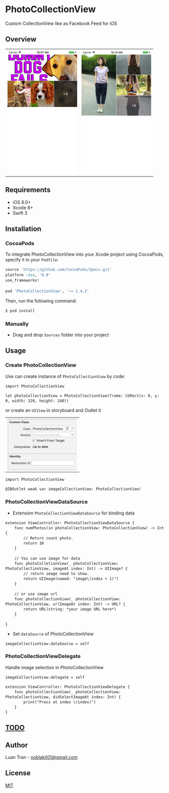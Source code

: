 # PhotoCollectionView
Custom CollectionView like as Facebook Feed for iOS 

## Overview

<table>
  <tr>
    <th>
      <img src="Example/demo1.png" width="220"/>
    </th>
    <th>
      <img src="Example/demo2.png" width="220"/>
    </th>
  </tr>
</table>

## Requirements

* iOS 8.0+
* Xcode 8+
* Swift 3

## Installation

### CocoaPods

To integrate PhotoCollectionView into your Xcode project using CocoaPods, specify it in your `Podfile`:

```ruby
source 'https://github.com/CocoaPods/Specs.git'
platform :ios, '8.0'
use_frameworks!

pod 'PhotoCollectionView', '~> 1.4.2' 
```

Then, run the following command:

```bash
$ pod install
```

### Manually
- Drag and drop `Sources` folder into your project

## Usage

### Create PhotoCollectionView
Use can create instance of `PhotoCollectionView` by code:

```
import PhotoCollectionView
```

```
let photoCollectionView = PhotoCollectionView(frame: CGRect(x: 0, y: 0, width: 320, height: 240))
```

or create an `UIView` in storyboard and Outlet it

<table>
  <tr>
    <th>
      <img src="Example/storyboard.png" width="220"/>
    </th>
  </tr>
</table>

```
import PhotoCollectionView
```
```
@IBOutlet weak var imageCollectionView: PhotoCollectionView!
```

### PhotoCollectionViewDataSource

- Extension `PhotoCollectionViewDataSource` for binding data

```
extension ViewController: PhotoCollectionViewDataSource {
    func numPhotos(in photoCollectionView: PhotoCollectionView) -> Int {
        // Return count photo.
        return 10
    }
    
    // You can use image for data
    func photoColletionView(_ photoCollectionView: PhotoCollectionView, imageAt index: Int) -> UIImage? {
    	// return image need to show.
        return UIImage(named: "image\(index + 1)")
    }

    // or use image url
    func photoCollectionView(_ photoCollectionView: PhotoCollectionView, urlImageAt index: Int) -> URL? {
        return URL(string: *your image URL here*)
    }

}
```

- Set `dataSource` of PhotoCollectionView

```
imageCollectionView.dataSource = self
```

### PhotoCollectionViewDelegate

Handle image selection in PhotoCollectionView
```
imageCollectionView.delegate = self
```

```
extension ViewController: PhotoCollectionViewDelegate {
    func photoCollectionView(_ photoCollectionView: PhotoCollectionView, didSelectImageAt index: Int) {
        print("Press at index \(index)")
    }
}
```

## [TODO](https://github.com/noblakit01/PhotoCollectionView/blob/master/TODO.md)

## Author

Luan Tran - noblakit01@gmail.com

## License
[MIT](http://thi.mit-license.org/)


